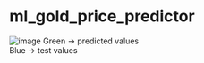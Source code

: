# ml_gold_price_predictor
![image](https://user-images.githubusercontent.com/64217477/229080970-f7570c8c-92c7-442d-a69f-dfce08385bed.png)
Green -> predicted values <br/>
Blue -> test values
